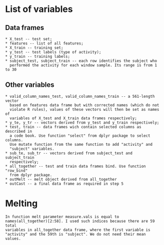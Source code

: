 # List of variables
## Data frames
	* X_test -- test set;
	* features -- list of all features;
	* X_train -- training set;
	* y_test -- test labels (type of activity);
	* y_train -- training labels;
	* subject_test, subject_train -- each row identifies the subject who
	  performed the activity for each window sample. Its range is from 1 to 30
## Other variables
	* valid_column_names_test, valid_column_names_train -- a 561-length vector
	  based on features data frame but with corrected names (which do not
	  violate R rules), values of these vectors will then be set as names of
	  variables of X_test and X_train data frames respectively;
	* y_te, y_tr -- vectors derived from y_test and y_train respectively;
	* test, train -- data frames wich contain selected columns as described in
	  a code book. Use function "select" from dplyr package to select columns.
	  Use mutate function from the same function to add "activity" and
	  "subject" variables. 
    * sub_te, sub_tr -- vectors derived from subject_test and subject_train
	  respectively;
	* all_together -- test and train data frames bind. Use function "row_bind"
	  from dplyr package.
	* outMelt -- melt object derived from all_together
	* outCast -- a final data frame as required in step 5 
# Melting
	In function melt parameter measure.vals is equal to
	names(all_together)[2:58]. I used such indices because there are 59 total
	variables in all_together data frame, where the first variable is
	"activity" and the 59th is "subject". We do not need their mean values.